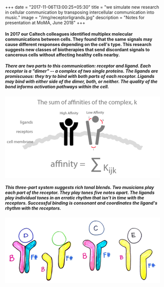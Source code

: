 +++
date = "2017-11-06T13:00:25+05:30"
title = "we simulate new research in cellular communication by transposing intercellular communication into music."
image = "/img/receptorligrands.jpg"
description = "Notes for presentation at MoMA, June 2018"
+++


#### In 2017 our Caltech colleagues identified multiplex molecular communications between cells. They found that the same signals may cause different responses depending on the cell's type. This research suggests new classes of biotherapies that send discordant signals to cancerous cells without affecting healthy cells nearby. 

##### There are two parts to this communication: receptor and ligand. Each receptor is a "dimer" -- a complex of two single proteins. The ligands are promiscuous: they try to bind with both parts of each receptor. Ligands may bind with either side of the dimer, both, or neither. The quality of the bond informs activation pathways within the cell. 

![Calculate affinities](/img/affinity_calculation.png)

##### This three-part system suggests rich tonal blends. Two musicians play each part of the receptor. They play tones five notes apart. The ligands play individual tones in an erratic rhythm that isn’t in time with the receptors. Successful binding is consonant and coordinates the ligand's rhythm with the receptors. 

![tones](/img/tonally-ligand-dude.jpg)